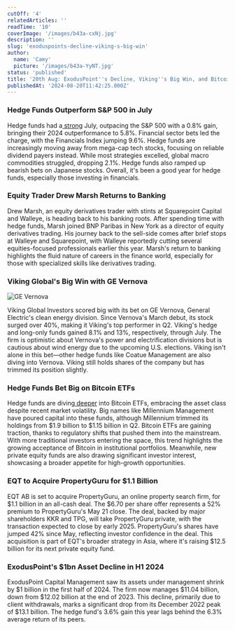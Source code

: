 ```yaml
---
cutOff: '4'
relatedArticles: ''
readTime: '10'
coverImage: '/images/b43a-cxNj.jpg'
description: ''
slug: 'exoduspoints-decline-viking-s-big-win'
author:
  name: 'Camy'
  picture: '/images/b43a-YyNT.jpg'
status: 'published'
title: '20th Aug: ExodusPoint''s Decline, Viking''s Big Win, and Bitcoin ETF Bets'
publishedAt: '2024-08-20T11:42:25.000Z'
---
```


### Hedge Funds Outperform S&P 500 in July

Hedge funds had a[ strong](https://www.hedgeweek.com/hedge-funds-outperformed-sp-500-in-july-says-pivotalpath-report/#:~:text=The%20PivotalPath%20Composite%20Index%2C%20which,Index%20surging%209.6%25%20in%20July.) July, outpacing the S&P 500 with a 0.8% gain, bringing their 2024 outperformance to 5.8%. Financial sector bets led the charge, with the Financials Index jumping 9.6%. Hedge funds are increasingly moving away from mega-cap tech stocks, focusing on reliable dividend payers instead. While most strategies excelled, global macro commodities struggled, dropping 2.1%. Hedge funds also ramped up bearish bets on Japanese stocks. Overall, it's been a good year for hedge funds, especially those investing in financials.

### Equity Trader Drew Marsh Returns to Banking

Drew Marsh, an equity derivatives trader with stints at Squarepoint Capital and Walleye, is heading back to his banking roots. After spending time with hedge funds, Marsh joined BNP Paribas in New York as a director of equity derivatives trading. His journey back to the sell-side comes after brief stops at Walleye and Squarepoint, with Walleye reportedly cutting several equities-focused professionals earlier this year. Marsh's return to banking highlights the fluid nature of careers in the finance world, especially for those with specialized skills like derivatives trading.

### Viking Global's Big Win with GE Vernova

![GE Vernova](/images/b43a-cwND.jpg)

Viking Global Investors scored big with its bet on GE Vernova, General Electric's clean energy division. Since Vernova's March debut, its stock surged over 40%, making it Viking's top performer in Q2. Viking's hedge and long-only funds gained 8.1% and 13%, respectively, through July. The firm is optimistic about Vernova's power and electrification divisions but is cautious about wind energy due to the upcoming U.S. elections. Viking isn't alone in this bet—other hedge funds like Coatue Management are also diving into Vernova. Viking still holds shares of the company but has trimmed its position slightly.

### Hedge Funds Bet Big on Bitcoin ETFs

Hedge funds are diving[ deeper](https://www.opalesque.com/704695/Opalesque_Roundup_Hedge_funds_lavish_capital_into_Bitcoin469.html#:~:text=In%20the%20week%20ending%20August,mainstream%20at%20the%20beginning%20of) into Bitcoin ETFs, embracing the asset class despite recent market volatility. Big names like Millennium Management have poured capital into these funds, although Millennium trimmed its holdings from $1.9 billion to $1.15 billion in Q2. Bitcoin ETFs are gaining traction, thanks to regulatory shifts that pushed them into the mainstream. With more traditional investors entering the space, this trend highlights the growing acceptance of Bitcoin in institutional portfolios. Meanwhile, new private equity funds are also drawing significant investor interest, showcasing a broader appetite for high-growth opportunities.

### EQT to Acquire PropertyGuru for $1.1 Billion

EQT AB is set to acquire PropertyGuru, an online property search firm, for $1.1 billion in an all-cash deal. The $6.70 per share offer represents a 52% premium to PropertyGuru's May 21 close. The deal, backed by major shareholders KKR and TPG, will take PropertyGuru private, with the transaction expected to close by early 2025. PropertyGuru's shares have jumped 42% since May, reflecting investor confidence in the deal. This acquisition is part of EQT's broader strategy in Asia, where it's raising $12.5 billion for its next private equity fund.

### **ExodusPoint's $1bn Asset Decline in H1 2024**

ExodusPoint Capital Management saw its assets under management shrink by $1 billion in the first half of 2024. The firm now manages $11.04 billion, down from $12.02 billion at the end of 2023. This decline, primarily due to client withdrawals, marks a significant drop from its December 2022 peak of $13.1 billion. The hedge fund's 3.6% gain this year lags behind the 6.3% average return of its peers.